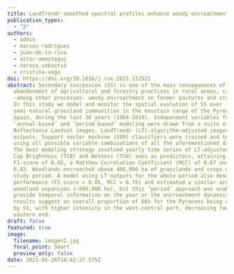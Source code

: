 ```yaml
---
title: LandTrendr smoothed spectral profiles enhance woody encroachment monitoring
publication_types:
  - "2"
authors:
  - admin
  - marcos-rodrigues
  - juan-de-la-riva
  - aitor-ameztegui
  - teresa_sebastià
  - cristina-vega
doi: https://doi.org/10.1016/j.rse.2021.112521
abstract: Secondary succession (SS) is one of the main consequences of the
  abandonment of agricultural and forestry practices in rural areas, causing
  -among other processes- woody encroachment on former pastures and croplands.
  In this study we model and monitor the spatial evolution of SS over
  semi-natural grassland communities in the mountain range of the Pyrenees in
  Spain, during the last 36 years (1984-2019). Independent variables for
  ‘annual-based’ and ‘period-based’ modeling were drawn from a suite of Surface
  Reflectance Landsat images, LandTrendr (LT)-algorithm-adjusted images and LT
  outputs. Support vector machine (SVM) classifiers were trained and tested
  using all possible variable combinations of all the aforementioned datasets.
  The best modeling strategy involved yearly time series of LT-adjusted Tasseled
  Cap Brightness (TCB) and Wetness (TCW) axes as predictors, attaining a
  F1-score of 0.85, a Matthew Correlation Coefficient (MCC) of 0.67 and an AUC
  0.83. Woodlands encroached above 480,000 ha of grasslands and crops during the
  study period. A model using LT outputs for the whole period also denoted good
  performance (F1-score = 0.85, MCC = 0.75) and estimated a similar area of
  woodland expansion (~509,000 ha), but this ‘period’ approach was unable to
  provide temporal information on the year or the encroachment dynamics. Our
  results suggest an overall proportion of 66% for the Pyrenees being affected
  by SS, with higher intensity in the west-central part, decreasing towards the
  eastern end.
draft: false
featured: true
image:
  filename: imagen1.jpg
  focal_point: Smart
  preview_only: false
date: 2021-05-26T14:42:27.575Z
---
```

